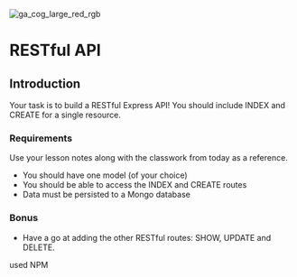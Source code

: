 ![ga_cog_large_red_rgb](https://cloud.githubusercontent.com/assets/40461/8183776/469f976e-1432-11e5-8199-6ac91363302b.png)

# RESTful API

## Introduction

Your task is to build a RESTful Express API! You should include INDEX and CREATE for a single resource. 

### Requirements

Use your lesson notes along with the classwork from today as a reference.

* You should have one model (of your choice)
* You should be able to access the INDEX and CREATE routes
* Data must be persisted to a Mongo database

### Bonus

* Have a go at adding the other RESTful routes: SHOW, UPDATE and DELETE.

used NPM